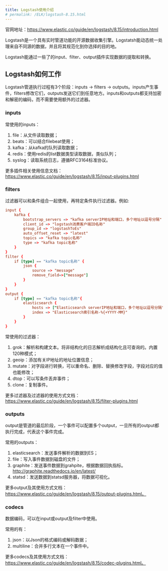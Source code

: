 ```yaml
---
title: Logstash使用介绍
# permalink: /ELK/logstash-8.15.html
---
```


官网地址：https://www.elastic.co/guide/en/logstash/8.15/introduction.html

Logstash是一个具有实时管道功能的开源数据收集引擎。Logstatsh能动态统一处理来自不同源的数据，并且将其规范化到你选择的目的地。

Logstash能通过一些了的input、filter、output插件实现数据的提取和转换。



## Logstash如何工作

Logstash管道执行过程有3个阶段：inputs -> filters -> outputs。inputs产生事件，filters修改它们，outputs发送它们到任意地方。inputs和outputs都支持加密和解密的编码，而不需要使用额外的过滤器。



### inputs

常使用的inputs：

1. file：从文件读取数据；
2. beats：可以结合filebeat使用；
3. kafka：从kafka的队列读取数据；
4. redis：使用redis的list数据类型读取数据，类似队列；
5. syslog：读取系统日志，遵循RFC3164标准协议。

更多插件相关使用信息文档：https://www.elastic.co/guide/en/logstash/8.15/input-plugins.html



### filters

过滤器可以和条件组合一起使用，再特定条件执行过滤器。例如:

~~~pipeline.conf
input {
    kafka {
        bootstrap_servers => "kafka serverIP地址和端口，多个地址以逗号分隔"
        client_id => "logstash消费客户端ID名称"
        group_id => "logstashToEs"
        auto_offset_reset => "latest"
        topics => "kafka topic名称"
        type => "kafka topic名称"
    }
}
filter {
    if [type] == "kafka topic名称" {
        json {
            source => "message"
            remove_field=>["message"]
        }
    }
}
output {
    if [type] == "kafka topic名称"{
        elasticsearch {
            hosts => ["Elasticsearch serverIP地址和端口，多个地址以逗号分隔"]
            index => "Elasticsearch索引名称-%{+YYYY-MM}"
        }
    }
}

~~~

常使用的过滤器：

1. grok：解析和构建文本。将非结构化的日志解析成结构化且可查询的。内置120种模式；
2. geoip：添加有关IP地址的地址位置信息；
3. mutate：对字段进行转换，可以重命名、删除、替换修改字段，字段对应的值也能修改；
4. dtop：可以写条件丢弃事件；
5. clone：复制事件。

更多过滤器及过滤器的使用方式文档：https://www.elastic.co/guide/en/logstash/8.15/filter-plugins.html



### outputs

output是管道的最后阶段，一个事件可以配置多个output，一旦所有的output都执行完成，代表这个事件完成。

常用的outputs：

1. elasticsearch：发送事件解析的数据到ES；
2. file：写入事件数据到磁盘的文件；
3. graphite：发送事件数据到grahpite，根据数据回执指标。http://graphite.readthedocs.io/en/latest/
4. statsd：发送数据到statsd服务器，将数据可视化。

更多output及其使用方式文档：https://www.elastic.co/guide/en/logstash/8.15/output-plugins.html。



### codecs

数据编码，可以在input或output及filter中使用。

常用的有：

1. json：以Json的格式编码或解码数据；
2. multiline：合并多行文本在一个事件中。

更多codecs及其使用方式文档：https://www.elastic.co/guide/en/logstash/8.15/codec-plugins.html。



